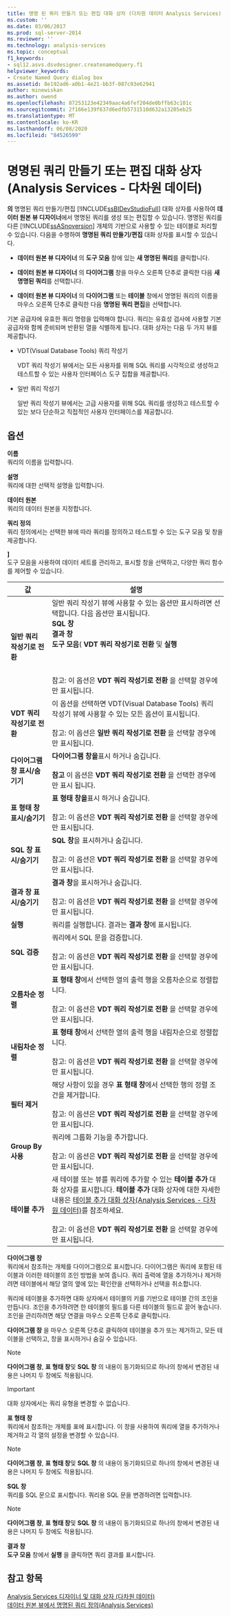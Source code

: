 ```yaml
---
title: 명명 된 쿼리 만들기 또는 편집 대화 상자 (다차원 데이터 Analysis Services) | Microsoft Docs
ms.custom: ''
ms.date: 03/06/2017
ms.prod: sql-server-2014
ms.reviewer: ''
ms.technology: analysis-services
ms.topic: conceptual
f1_keywords:
- sql12.asvs.dsvdesigner.createnamedquery.f1
helpviewer_keywords:
- Create Named Query dialog box
ms.assetid: 8e192ad6-a0b1-4e21-bb3f-087c93e62941
author: minewiskan
ms.author: owend
ms.openlocfilehash: 87253123e42349aac4a6fef204de0bffb63c101c
ms.sourcegitcommit: 2f166e139f637d6edfb5731510d632a13205eb25
ms.translationtype: MT
ms.contentlocale: ko-KR
ms.lasthandoff: 06/08/2020
ms.locfileid: "84526599"
---
```

# <a name="create-or-edit-named-query-dialog-box-analysis-services---multidimensional-data"></a>명명된 쿼리 만들기 또는 편집 대화 상자(Analysis Services - 다차원 데이터)
  **의** 명명된 쿼리 만들기/편집 [!INCLUDE[ssBIDevStudioFull](../includes/ssbidevstudiofull-md.md)] 대화 상자를 사용하여 **데이터 원본 뷰 디자이너**에서 명명된 쿼리를 생성 또는 편집할 수 있습니다. 명명된 쿼리를 다른 [!INCLUDE[ssASnoversion](../includes/ssasnoversion-md.md)] 개체의 기반으로 사용할 수 있는 테이블로 처리할 수 있습니다. 다음을 수행하여 **명명된 쿼리 만들기/편집** 대화 상자를 표시할 수 있습니다.  
  
-   **데이터 원본 뷰 디자이너** 의 **도구 모음** 창에 있는 **새 명명된 쿼리**를 클릭합니다.  
  
-   **데이터 원본 뷰 디자이너** 의 **다이어그램** 창을 마우스 오른쪽 단추로 클릭한 다음 **새 명명된 쿼리**를 선택합니다.  
  
-   **데이터 원본 뷰 디자이너** 의 **다이어그램** 또는 **테이블** 창에서 명명된 쿼리의 이름을 마우스 오른쪽 단추로 클릭한 다음 **명명된 쿼리 편집**을 선택합니다.  
  
 기본 공급자에 유효한 쿼리 명령을 입력해야 합니다. 쿼리는 유효성 검사에 사용할 기본 공급자와 함께 준비되며 반환된 열을 식별하게 됩니다. 대화 상자는 다음 두 가지 뷰를 제공합니다.  
  
-   VDT(Visual Database Tools) 쿼리 작성기  
  
     VDT 쿼리 작성기 뷰에서는 모든 사용자를 위해 SQL 쿼리를 시각적으로 생성하고 테스트할 수 있는 사용자 인터페이스 도구 집합을 제공합니다.  
  
-   일반 쿼리 작성기  
  
     일반 쿼리 작성기 뷰에서는 고급 사용자를 위해 SQL 쿼리를 생성하고 테스트할 수 있는 보다 단순하고 직접적인 사용자 인터페이스를 제공합니다.  
  
## <a name="options"></a>옵션  
 **이름**  
 쿼리의 이름을 입력합니다.  
  
 **설명**  
 쿼리에 대한 선택적 설명을 입력합니다.  
  
 **데이터 원본**  
 쿼리의 데이터 원본을 지정합니다.  
  
 **쿼리 정의**  
 쿼리 정의에서는 선택한 뷰에 따라 쿼리를 정의하고 테스트할 수 있는 도구 모음 및 창을 제공합니다.  
  
 **]**  
 도구 모음을 사용하여 데이터 세트를 관리하고, 표시할 창을 선택하고, 다양한 쿼리 함수를 제어할 수 있습니다.  
  
|값|설명|  
|-----------|-----------------|  
|**일반 쿼리 작성기로 전환**|일반 쿼리 작성기 뷰에 사용할 수 있는 옵션만 표시하려면 선택합니다. 다음 옵션만 표시됩니다.<br />**SQL 창**<br />**결과 창**<br />**도구 모음**( **VDT 쿼리 작성기로 전환** 및 **실행**<br /><br /> <br /><br /> 참고: 이 옵션은 **VDT 쿼리 작성기로 전환** 을 선택할 경우에만 표시됩니다.|  
|**VDT 쿼리 작성기로 전환**|이 옵션을 선택하면 VDT(Visual Database Tools) 쿼리 작성기 뷰에 사용할 수 있는 모든 옵션이 표시됩니다.<br /><br /> 참고: 이 옵션은 **일반 쿼리 작성기로 전환** 을 선택할 경우에만 표시됩니다.|  
|**다이어그램 창 표시/숨기기**|**다이어그램 창을**표시 하거나 숨깁니다.<br /><br /> **참고** 이 옵션은 **VDT 쿼리 작성기로 전환** 을 선택한 경우에만 표시 됩니다.|  
|**표 형태 창 표시/숨기기**|**표 형태 창을**표시 하거나 숨깁니다.<br /><br /> 참고: 이 옵션은 **VDT 쿼리 작성기로 전환** 을 선택할 경우에만 표시됩니다.|  
|**SQL 창 표시/숨기기**|**SQL 창**을 표시하거나 숨깁니다.<br /><br /> 참고: 이 옵션은 **VDT 쿼리 작성기로 전환** 을 선택할 경우에만 표시됩니다.|  
|**결과 창 표시/숨기기**|**결과 창**을 표시하거나 숨깁니다.<br /><br /> 참고: 이 옵션은 **VDT 쿼리 작성기로 전환** 을 선택할 경우에만 표시됩니다.|  
|**실행**|쿼리를 실행합니다. 결과는 **결과 창**에 표시됩니다.|  
|**SQL 검증**|쿼리에서 SQL 문을 검증합니다.<br /><br /> 참고: 이 옵션은 **VDT 쿼리 작성기로 전환** 을 선택할 경우에만 표시됩니다.|  
|**오름차순 정렬**|**표 형태 창**에서 선택한 열의 출력 행을 오름차순으로 정렬합니다.<br /><br /> 참고: 이 옵션은 **VDT 쿼리 작성기로 전환** 을 선택할 경우에만 표시됩니다.|  
|**내림차순 정렬**|**표 형태 창**에서 선택한 열의 출력 행을 내림차순으로 정렬합니다.<br /><br /> 참고: 이 옵션은 **VDT 쿼리 작성기로 전환** 을 선택할 경우에만 표시됩니다.|  
|**필터 제거**|해당 사항이 있을 경우 **표 형태 창**에서 선택한 행의 정렬 조건을 제거합니다.<br /><br /> 참고: 이 옵션은 **VDT 쿼리 작성기로 전환** 을 선택할 경우에만 표시됩니다.|  
|**Group By 사용**|쿼리에 그룹화 기능을 추가합니다.<br /><br /> 참고: 이 옵션은 **VDT 쿼리 작성기로 전환** 을 선택할 경우에만 표시됩니다.|  
|**테이블 추가**|새 테이블 또는 뷰를 쿼리에 추가할 수 있는 **테이블 추가** 대화 상자를 표시합니다. **테이블 추가** 대화 상자에 대한 자세한 내용은 [테이블 추가 대화 상자&#40;Analysis Services - 다차원 데이터&#41;](add-table-dialog-box-analysis-services-multidimensional-data.md)를 참조하세요.<br /><br /> 참고: 이 옵션은 **VDT 쿼리 작성기로 전환** 을 선택할 경우에만 표시됩니다.|  
  
 **다이어그램 창**  
 쿼리에서 참조하는 개체를 다이어그램으로 표시합니다. 다이어그램은 쿼리에 포함된 테이블과 이러한 테이블의 조인 방법을 보여 줍니다. 쿼리 출력에 열을 추가하거나 제거하려면 테이블에서 해당 열의 옆에 있는 확인란을 선택하거나 선택을 취소합니다.  
  
 쿼리에 테이블을 추가하면 대화 상자에서 테이블의 키를 기반으로 테이블 간의 조인을 만듭니다. 조인을 추가하려면 한 테이블의 필드를 다른 테이블의 필드로 끌어 놓습니다. 조인을 관리하려면 해당 연결을 마우스 오른쪽 단추로 클릭합니다.  
  
 **다이어그램 창** 을 마우스 오른쪽 단추로 클릭하여 테이블을 추가 또는 제거하고, 모든 테이블을 선택하고, 창을 표시하거나 숨길 수 있습니다.  
  
> [!NOTE]  
>  **다이어그램 창**, **표 형태 창**및 **SQL 창** 의 내용이 동기화되므로 하나의 창에서 변경된 내용은 나머지 두 창에도 적용됩니다.  
  
> [!IMPORTANT]  
>  대화 상자에서는 쿼리 유형을 변경할 수 없습니다.  
  
 **표 형태 창**  
 쿼리에서 참조하는 개체를 표에 표시합니다. 이 창을 사용하여 쿼리에 열을 추가하거나 제거하고 각 열의 설정을 변경할 수 있습니다.  
  
> [!NOTE]  
>  **다이어그램 창**, **표 형태 창**및 **SQL 창** 의 내용이 동기화되므로 하나의 창에서 변경된 내용은 나머지 두 창에도 적용됩니다.  
  
 **SQL 창**  
 쿼리를 SQL 문으로 표시합니다. 쿼리용 SQL 문을 변경하려면 입력합니다.  
  
> [!NOTE]  
>  **다이어그램 창**, **표 형태 창**및 **SQL 창** 의 내용이 동기화되므로 하나의 창에서 변경된 내용은 나머지 두 창에도 적용됩니다.  
  
 **결과 창**  
 **도구 모음** 창에서 **실행** 을 클릭하면 쿼리 결과를 표시합니다.  
  
## <a name="see-also"></a>참고 항목  
 [Analysis Services 디자이너 및 대화 상자 &#40;다차원 데이터&#41;](analysis-services-designers-and-dialog-boxes-multidimensional-data.md)   
 [데이터 원본 뷰에서 명명된 쿼리 정의&#40;Analysis Services&#41;](multidimensional-models/define-named-queries-in-a-data-source-view-analysis-services.md)  
  
  
